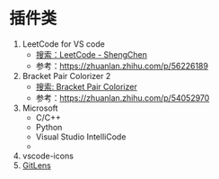 # 插件类
1. LeetCode for VS code
    + [搜索：LeetCode - ShengChen](https://marketplace.visualstudio.com/items?itemName=shengchen.vscode-leetcode)
    + 参考：https://zhuanlan.zhihu.com/p/56226189
2. Bracket Pair Colorizer 2
    + [搜索: Bracket Pair Colorizer](https://marketplace.visualstudio.com/items?itemName=CoenraadS.bracket-pair-colorizer-2)
    + 参考：https://zhuanlan.zhihu.com/p/54052970
3. Microsoft
    + C/C++
    + Python
    + Visual Studio IntelliCode
    + 
4. vscode-icons
5. [GitLens](https://marketplace.visualstudio.com/items?itemName=eamodio.gitlens)
